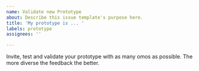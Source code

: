 ```yaml
---
name: Validate new Prototype
about: Describe this issue template's purpose here.
title: 'My prototype is ... '
labels: prototype
assignees: ''

---
```


Invite, test and validate your prototype with as many omos as possible. The more diverse the feedback the better.
